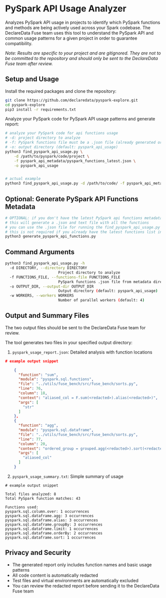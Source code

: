 # PySpark API Usage Analyzer

Analyzes PySpark API usage in projects to identify which PySpark functions and methods are being actively used across your Spark codebase. The DeclareData Fuse team uses this tool to understand the PySpark API and common usage patterns for a given project in order to guarantee compatibility.

_Note: Results are specific to your project and are gitignored. They are not to be committed to the repository and should only be sent to the DeclareData Fuse team after review._

## Setup and Usage

Install the required packages and clone the repository:
```bash
git clone https://github.com/declaredata/pyspark-explore.git
cd pyspark-explore
pip3 install -r requirements.txt
```

Analyze your PySpark code for PySpark API usage patterns and generate report:
```bash
# analyze your PySpark code for api functions usage
# -d: project directory to analyze
# -f: PySpark functions file must be a .json file (already generated or can be generated using the optional script below)
# -o: output directory (default: pyspark_api_usage)
python3 find_pyspark_api_usage.py \
    -d /path/to/pyspark/code/project \
    -f pyspark_api_metadata/pyspark_functions_latest.json \
    -o pyspark_api_usage


# actual example
python3 find_pyspark_api_usage.py -d /path/to/code/ -f pyspark_api_metadata/pyspark_functions_latest.json
```

## Optional: Generate PySpark API Functions Metadata
```bash
# OPTIONAL: if you don't have the latest PySpark api functions metadata
# this will generate a .json and text file with all the functions
# you can use the .json file for running the find_pyspark_api_usage.py script
# this is not required if you already have the latest functions list in the pyspark_api_metadata directory
python3 generate_pyspark_api_functions.py
```

## Command Arguments

```bash
python3 find_pyspark_api_usage.py -h
  -d DIRECTORY, --directory DIRECTORY
                        Project directory to analyze
  -f FUNCTIONS_FILE, --functions-file FUNCTIONS_FILE
                        PySpark functions .json file from metadata directory (optional previous step)
  -o OUTPUT_DIR, --output-dir OUTPUT_DIR
                        Output directory (default: pyspark_api_usage)
  -w WORKERS, --workers WORKERS
                        Number of parallel workers (default: 4)
```

## Output and Summary Files
The two output files should be sent to the DeclareData Fuse team for review.

The tool generates two files in your specified output directory:

1. `pyspark_usage_report.json`: Detailed analysis with function locations
```json
# example output snippet

    {
      "function": "sum",
      "module": "pyspark.sql.functions",
      "file": "../utils/fuse_bench/src/fuse_bench/sorts.py",
      "line": 76,
      "column": 18,
      "context": "aliased_col = F.sum(<redacted>).alias(<redacted>)",
      "args": [
        "str"
      ]
    },
    {
      "function": "agg",
      "module": "pyspark.sql.dataframe",
      "file": "../utils/fuse_bench/src/fuse_bench/sorts.py",
      "line": 77,
      "column": 20,
      "context": "ordered_group = grouped.agg(<redacted>).sort(<redacted>)",
      "args": [
        "aliased_col"
      ]
    }
```

2. `pyspark_usage_summary.txt`: Simple summary of usage
```text
# example output snippet

Total files analyzed: 8
Total PySpark function matches: 43

Functions used:
pyspark.sql.column.over: 1 occurrences
pyspark.sql.dataframe.agg: 3 occurrences
pyspark.sql.dataframe.alias: 3 occurrences
pyspark.sql.dataframe.groupBy: 3 occurrences
pyspark.sql.dataframe.limit: 1 occurrences
pyspark.sql.dataframe.orderBy: 2 occurrences
pyspark.sql.dataframe.sort: 1 occurrences
```

## Privacy and Security

- The generated report only includes function names and basic usage patterns
- All code content is automatically redacted
- Test files and virtual environments are automatically excluded
- You can review the redacted report before sending it to the DeclareData Fuse team
